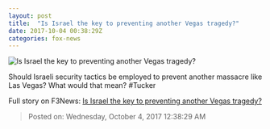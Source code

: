 ```yaml
---
layout: post
title:  "Is Israel the key to preventing another Vegas tragedy?"
date: 2017-10-04 00:38:29Z
categories: fox-news
---
```


![Is Israel the key to preventing another Vegas tragedy?](http://a57.foxnews.com/media2.foxnews.com/BrightCove/694940094001/2017/10/04/640/360/694940094001_5597244459001_5597225605001-vs.jpg)

Should Israeli security tactics be employed to prevent another massacre like Las Vegas? What would that mean? #Tucker


Full story on F3News: [Is Israel the key to preventing another Vegas tragedy?](http://www.f3nws.com/n/b2Dhd)

> Posted on: Wednesday, October 4, 2017 12:38:29 AM
